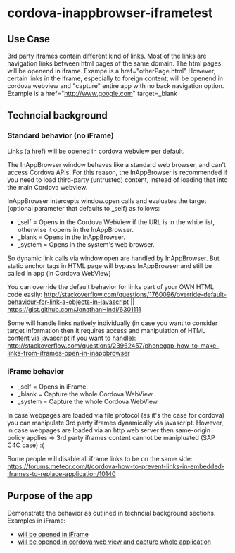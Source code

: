 # cordova-inappbrowser-iframetest

## Use Case

3rd party iframes contain different kind of links. Most of the links are navigation links between html pages of the same domain. The html pages will be openend in iframe. Exampe is a href="otherPage.html"
However, certain links in the iframe, especially to foreign content,  will be openend in cordova webview and "capture" entire app with no back navigation option. Example is a href="http://www.google.com" target=_blank

## Techncial background

### Standard behavior (no iFrame)

Links (a href) will be opened in cordova webview per default.

The InAppBrowser window behaves like a standard web browser, and can't access Cordova APIs. For this reason, the InAppBrowser is recommended if you need to load third-party (untrusted) content, instead of loading that into the main Cordova webview. 

InAppBrowser intercepts window.open calls and evaluates the target (optional parameter that defaults to _self) as follows:

* _self =  Opens in the Cordova WebView if the URL is in the white list, otherwise it opens in the InAppBrowser.
* _blank = Opens in the InAppBrowser.
* _system = Opens in the system's web browser.

So dynamic link calls via window.open are handled by InAppBrowser.
But static anchor tags in HTML page will bypass InAppBrowser and still be called in app (in Cordova WebView)

You can override the default behavior for links part of your OWN HTML code easily: http://stackoverflow.com/questions/1760096/override-default-behaviour-for-link-a-objects-in-javascript || https://gist.github.com/JonathanHindi/6301111

Some will handle links natively individually (in case you want to consider target information then it requires access and manipulation of HTML content via javascript if you want to handle): http://stackoverflow.com/questions/23962457/phonegap-how-to-make-links-from-iframes-open-in-inappbrowser

### iFrame behavior

* _self =  Opens in iFrame.
* _blank = Capture the whole Cordova WebView.
* _system = Capture the whole Cordova WebView.

In case webpages are loaded via file protocol (as it's the case for cordova) you can manipulate 3rd party iframes dynamically via javascript. However, in case webpages are loaded via an http web server then same-origin policy applies => 3rd party iframes content cannot be manipluated (SAP C4C case) :(

Some people will disable all iframe links to be on the same side: https://forums.meteor.com/t/cordova-how-to-prevent-links-in-embedded-iframes-to-replace-application/10140

## Purpose of the app

Demonstrate the behavior as outlined in techncial background sections.
Examples in iFrame:
- <a href="http://www.google.com">  will be opened in iFrame
- <a href="http://www.eidinger.info" target="_blank"> will be opened in cordova web view and capture whole application
